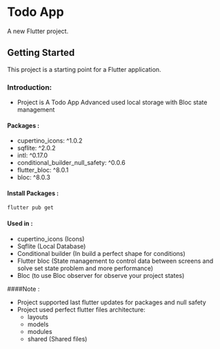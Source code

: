 # Todo App

A new Flutter project.

## Getting Started

This project is a starting point for a Flutter application.

### Introduction:

- Project is A Todo App Advanced used local storage with Bloc state management 

#### Packages :


-  cupertino_icons: ^1.0.2
- sqflite: ^2.0.2
- intl: ^0.17.0
- conditional_builder_null_safety: ^0.0.6
- flutter_bloc: ^8.0.1
- bloc: ^8.0.3

#### Install Packages :

```bash
flutter pub get
```

#### Used in :

- cupertino_icons (Icons)
- Sqflite (Local Database)
- Conditional builder (In build a perfect shape for conditions)
- Flutter bloc (State management to control data between screens and solve set state problem and more performance)
- Bloc (to use Bloc observer for observe your project states)

####Note :

* Project supported last flutter updates for packages and null safety
* Project used perfect flutter files architecture:
    - layouts
    - models
    - modules
    - shared (Shared files)